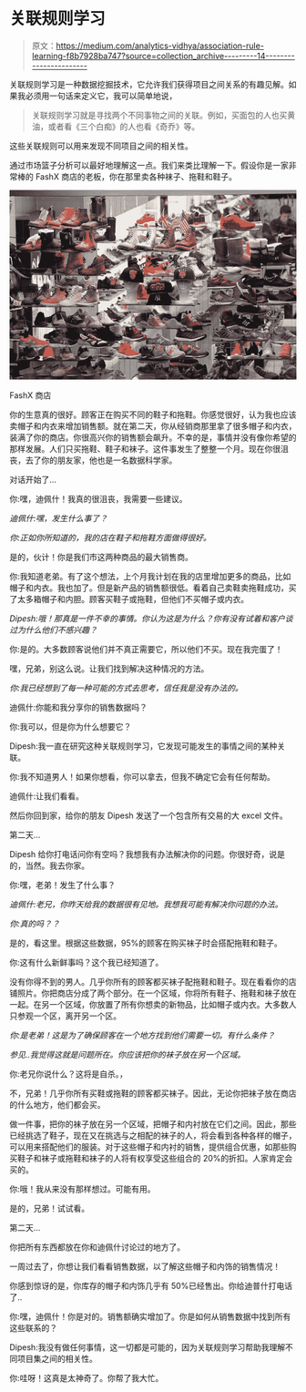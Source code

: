# 关联规则学习

> 原文：<https://medium.com/analytics-vidhya/association-rule-learning-f8b7928ba747?source=collection_archive---------14----------------------->

关联规则学习是一种数据挖掘技术，它允许我们获得项目之间关系的有趣见解。如果我必须用一句话来定义它，我可以简单地说，

> 关联规则学习就是寻找两个不同事物之间的关联。例如，买面包的人也买黄油，或者看《三个白痴》的人也看《奇乔》等。

这些关联规则可以用来发现不同项目之间的相关性。

通过市场篮子分析可以最好地理解这一点。我们来类比理解一下。假设你是一家非常棒的 FashX 商店的老板，你在那里卖各种袜子、拖鞋和鞋子。

![](img/9e829db3645d55206279d9218a14ee4e.png)

FashX 商店

你的生意真的很好。顾客正在购买不同的鞋子和拖鞋。你感觉很好，认为我也应该卖帽子和内衣来增加销售额。就在第二天，你从经销商那里拿了很多帽子和内衣，装满了你的商店。你很高兴你的销售额会飙升。不幸的是，事情并没有像你希望的那样发展。人们只买拖鞋、鞋子和袜子。这件事发生了整整一个月。现在你很沮丧，去了你的朋友家，他也是一名数据科学家。

对话开始了…

你:嘿，迪佩什！我真的很沮丧，我需要一些建议。

*迪佩什:嘿，发生什么事了？*

*你:正如你所知道的，我的店在鞋子和拖鞋方面做得很好。*

是的，伙计！你是我们市这两种商品的最大销售商。

你:我知道老弟。有了这个想法，上个月我计划在我的店里增加更多的商品，比如帽子和内衣。我也加了。但是新产品的销售额很低。看着自己卖鞋卖拖鞋成功，买了太多箱帽子和内胆。顾客买鞋子或拖鞋，但他们不买帽子或内衣。

*Dipesh:哦！那真是一件不幸的事情。你认为这是为什么？你有没有试着和客户谈过为什么他们不感兴趣？*

你:是的。大多数顾客说他们并不真正需要它，所以他们不买。现在我完蛋了！

嘿，兄弟，别这么说。让我们找到解决这种情况的方法。

*你:我已经想到了每一种可能的方式去思考，信任我是没有办法的。*

迪佩什:你能和我分享你的销售数据吗？

你:我可以，但是你为什么想要它？

Dipesh:我一直在研究这种关联规则学习，它发现可能发生的事情之间的某种关联。

你:我不知道男人！如果你想看，你可以拿去，但我不确定它会有任何帮助。

迪佩什:让我们看看。

然后你回到家，给你的朋友 Dipesh 发送了一个包含所有交易的大 excel 文件。

第二天…

Dipesh 给你打电话问你有空吗？我想我有办法解决你的问题。你很好奇，说是的，当然。我去你家。

你:嘿，老弟！发生了什么事？

*迪佩什:老兄，你昨天给我的数据很有见地。我想我可能有解决你问题的办法。*

*你:真的吗？？*

是的，看这里。根据这些数据，95%的顾客在购买袜子时会搭配拖鞋和鞋子。

你:这有什么新鲜事吗？这个我已经知道了。

没有你得不到的男人。几乎你所有的顾客都买袜子配拖鞋和鞋子。现在看看你的店铺照片。你把商店分成了两个部分。在一个区域，你将所有鞋子、拖鞋和袜子放在一起。在另一个区域，你放置了所有你想卖的新物品，比如帽子或内衣。大多数人只参观一个区，离开另一个区。

*你:是老弟！这是为了确保顾客在一个地方找到他们需要一切。有什么条件？*

*参见..我觉得这就是问题所在。你应该把你的袜子放在另一个区域。*

你:老兄你说什么？这将是自杀。，

不，兄弟！几乎你所有买鞋或拖鞋的顾客都买袜子。因此，无论你把袜子放在商店的什么地方，他们都会买。

做一件事，把你的袜子放在另一个区域，把帽子和内衬放在它们之间。因此，那些已经挑选了鞋子，现在又在挑选与之相配的袜子的人，将会看到各种各样的帽子，可以用来搭配他们的服装。对于这些帽子和内衬的销售，提供组合优惠，如那些购买鞋子和袜子或拖鞋和袜子的人将有权享受这些组合的 20%的折扣。人家肯定会买的。

你:哦！我从来没有那样想过。可能有用。

是的，兄弟！试试看。

第二天…

你把所有东西都放在你和迪佩什讨论过的地方了。

一周过去了，你想让我们看看销售数据，以了解这些帽子和内饰的销售情况！

你感到惊讶的是，你库存的帽子和内饰几乎有 50%已经售出。你给迪普什打电话了..

你:嘿，迪佩什！你是对的。销售额确实增加了。你是如何从销售数据中找到所有这些联系的？

Dipesh:我没有做任何事情，这一切都是可能的，因为关联规则学习帮助我理解不同项目集之间的相关性。

你:哇呀！这真是太神奇了。你帮了我大忙。